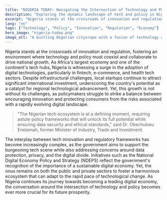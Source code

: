 ```yaml
---
title: "NIGERIA TODAY: Navigating the Intersection of Technology and Policy"
description: "Exploring the dynamic landscape of tech and policy in Nigeria."
excerpt: "Nigeria stands at the crossroads of innovation and regulation."
lang: "en"
tags: ["Technology", "Policy", "Innovation", "Regulation", "Economy"]
hero_image: "nigeria-today.png"
image_alt: "A bustling Nigerian cityscape with a fusion of technology and daily life"
---
```


Nigeria stands at the crossroads of innovation and regulation, fostering an environment where technology and policy must coexist and collaborate to drive national growth. As Africa's largest economy and one of the continent's tech hubs, Nigeria is witnessing a surge in the adoption of digital technologies, particularly in fintech, e-commerce, and health tech sectors. Despite infrastructural challenges, local startups continue to attract significant international investment, underscoring the country's potential as a catalyst for regional technological advancement. Yet, this growth is not without its challenges, as policymakers struggle to strike a balance between encouraging innovation and protecting consumers from the risks associated with a rapidly evolving digital landscape.

> "The Nigerian tech ecosystem is at a defining moment, requiring astute policy frameworks that will unlock its full potential while ensuring data security and ethical standards," said Dr. Okechukwu Enelamah, former Minister of Industry, Trade and Investment.

The interplay between tech innovation and regulatory frameworks has become increasingly complex, as the government aims to support the burgeoning tech scene while also addressing concerns around data protection, privacy, and the digital divide. Initiatives such as the National Digital Economy Policy and Strategy (NDEPS) reflect the government's recognition of the importance of a sustainable digital economy. Yet, the onus remains on both the public and private sectors to foster a harmonious ecosystem that can adapt to the rapid pace of technological change. As Nigeria continues its journey towards becoming a leading digital economy, the conversation around the intersection of technology and policy becomes ever more crucial for its future prosperity.